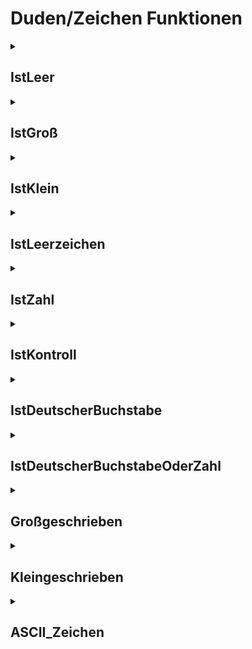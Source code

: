 # Duden/Zeichen Funktionen
<details>
<summary><h2>IstLeer</h2></summary>
<ul>
<pre>
Gibt wahr zurück wenn der Buchstabe b ein Leerzeichen (' '), eine neue Zeile ('\n'), ein Tabulator ('\t') oder ein Wagenrücklauf ('\r') ist.
</pre>
	<li>Parameter: <code>b</code></li>
	<li>Parameter Typ: <code>Buchstabe</code></li>
	<li>Rückgabe Typ: <code>Boolean</code></li>
</ul>

<h3>Aliase</h3>
<ol>
	<li><code>&#34;&lt;b&gt; ein leeres Zeichen ist&#34;</code></li>
</ol>

<h3>Implementation</h3>
<pre class="language-ddp" tabindex="0">
<code class="language-ddp">
Gib b gleich ' ' ist oder b gleich '\n' ist oder b gleich '\t' ist oder b gleich '\r' ist zurück.

</code>
</pre>
</details>

<details>
<summary><h2>IstGroß</h2></summary>
<ul>
<pre>
Gibt wahr zurück wenn der Buchstabe b groß ist.
</pre>
	<li>Parameter: <code>b</code></li>
	<li>Parameter Typ: <code>Buchstabe</code></li>
	<li>Rückgabe Typ: <code>Boolean</code></li>
</ul>

<h3>Aliase</h3>
<ol>
	<li><code>&#34;&lt;b&gt; ein großer Buchstabe ist&#34;</code></li>
</ol>

<h3>Implementation</h3>
<pre class="language-ddp" tabindex="0">
<code class="language-ddp">
Die Zahl z ist b als Zahl.
Der Boolean erg ist 
	(z größer als, oder 65 ist und z kleiner als, oder 90 ist) oder
	(z größer als, oder 192 ist und z kleiner als, oder 214 ist) oder
	(z größer als, oder 216 ist und z kleiner als, oder 222 ist).
	[... es gibt noch viel mehr ...]
Gib erg zurück.

</code>
</pre>
</details>

<details>
<summary><h2>IstKlein</h2></summary>
<ul>
<pre>
Gibt wahr zurück wenn der Buchstabe b klein ist.
</pre>
	<li>Parameter: <code>b</code></li>
	<li>Parameter Typ: <code>Buchstabe</code></li>
	<li>Rückgabe Typ: <code>Boolean</code></li>
</ul>

<h3>Aliase</h3>
<ol>
	<li><code>&#34;&lt;b&gt; ein kleiner Buchstabe ist&#34;</code></li>
</ol>

<h3>Implementation</h3>
<pre class="language-ddp" tabindex="0">
<code class="language-ddp">
Die Zahl z ist b als Zahl.
Der Boolean erg ist 
	(z größer als, oder 96 ist und z kleiner als, oder 122 ist) oder
	(z größer als, oder 223 ist und z kleiner als, oder 246 ist) oder
	(z größer als, oder 248 ist und z kleiner als, oder 255 ist).
	[... es gibt noch viel mehr ...]
Gib erg zurück.

</code>
</pre>
</details>

<details>
<summary><h2>IstLeerzeichen</h2></summary>
<ul>
<pre>
Gibt wahr zurück wenn der Buchstabe b ein Leerzeichen (' ') ist.
</pre>
	<li>Parameter: <code>b</code></li>
	<li>Parameter Typ: <code>Buchstabe</code></li>
	<li>Rückgabe Typ: <code>Boolean</code></li>
</ul>

<h3>Aliase</h3>
<ol>
	<li><code>&#34;&lt;b&gt; ein Leerzeichen ist&#34;</code></li>
</ol>

<h3>Implementation</h3>
<pre class="language-ddp" tabindex="0">
<code class="language-ddp">
Gib b gleich ' ' ist zurück.

</code>
</pre>
</details>

<details>
<summary><h2>IstZahl</h2></summary>
<ul>
<pre>
Gibt wahr zurück wenn der Buchstabe b eine Zahl (Code 48-57) ist.
</pre>
	<li>Parameter: <code>b</code></li>
	<li>Parameter Typ: <code>Buchstabe</code></li>
	<li>Rückgabe Typ: <code>Boolean</code></li>
</ul>

<h3>Aliase</h3>
<ol>
	<li><code>&#34;&lt;b&gt; eine Zahl ist&#34;</code></li>
</ol>

<h3>Implementation</h3>
<pre class="language-ddp" tabindex="0">
<code class="language-ddp">
Gib b als Zahl größer als, oder 48 ist und b als Zahl kleiner als, oder 57 ist zurück.

</code>
</pre>
</details>

<details>
<summary><h2>IstKontroll</h2></summary>
<ul>
<pre>
Gibt wahr zurück wenn der Buchstabe b ein Kontrollzeichen (Code 0-31) ist.
</pre>
	<li>Parameter: <code>b</code></li>
	<li>Parameter Typ: <code>Buchstabe</code></li>
	<li>Rückgabe Typ: <code>Boolean</code></li>
</ul>

<h3>Aliase</h3>
<ol>
	<li><code>&#34;&lt;b&gt; ein Kontrollzeichen ist&#34;</code></li>
</ol>

<h3>Implementation</h3>
<pre class="language-ddp" tabindex="0">
<code class="language-ddp">
Gib b als Zahl größer als, oder 0 ist und b als Zahl kleiner als, oder 31 ist zurück.

</code>
</pre>
</details>

<details>
<summary><h2>IstDeutscherBuchstabe</h2></summary>
<ul>
<pre>
Gibt wahr zurück wenn der Buchstabe b ein deutscher Buchstabe (a-Z, äöü, ÄÖÜ und ß) ist.
</pre>
	<li>Parameter: <code>b</code></li>
	<li>Parameter Typ: <code>Buchstabe</code></li>
	<li>Rückgabe Typ: <code>Boolean</code></li>
</ul>

<h3>Aliase</h3>
<ol>
	<li><code>&#34;&lt;b&gt; ein deutscher Buchstabe ist&#34;</code></li>
</ol>

<h3>Implementation</h3>
<pre class="language-ddp" tabindex="0">
<code class="language-ddp">
Die Zahl z ist b als Zahl.
Gib 
	(z größer als, oder 65 ist und z kleiner als, oder 90 ist) [a-z] oder
	(z größer als, oder 97 ist und z kleiner als, oder 122 ist) [A-Z] oder
	(z gleich 196 ist oder z gleich 228 ist) [Ää] oder 
	(z gleich 214 ist oder z gleich 246 ist) [Öö] oder
	(z gleich 220 ist oder z gleich 252 ist) [Üü] oder
	(z gleich 223 ist) [ß]
	zurück.

</code>
</pre>
</details>

<details>
<summary><h2>IstDeutscherBuchstabeOderZahl</h2></summary>
<ul>
<pre>
Gibt wahr zurück wenn der Buchstabe b ein deutscher Buchstabe oder eine Zahl ist.
</pre>
	<li>Parameter: <code>b</code></li>
	<li>Parameter Typ: <code>Buchstabe</code></li>
	<li>Rückgabe Typ: <code>Boolean</code></li>
</ul>

<h3>Aliase</h3>
<ol>
	<li><code>&#34;&lt;b&gt; ein deutscher Buchstabe oder eine Zahl ist&#34;</code></li>
</ol>

<h3>Implementation</h3>
<pre class="language-ddp" tabindex="0">
<code class="language-ddp">
Gib b ein deutscher Buchstabe ist oder b eine Zahl ist zurück.

</code>
</pre>
</details>

<details>
<summary><h2>Großgeschrieben</h2></summary>
<ul>
<pre>
Gibt den gegebenen Buchstaben als großgeschriebe Variante zurück. 
Gibt den selben Buchstaben zurück wenn es schon großgeschrieben ist oder kein deutscher Buchstabe (siehe IstDeutscherBuchstabe) ist.
</pre>
	<li>Parameter: <code>b</code></li>
	<li>Parameter Typ: <code>Buchstabe</code></li>
	<li>Rückgabe Typ: <code>Buchstabe</code></li>
</ul>

<h3>Aliase</h3>
<ol>
	<li><code>&#34;&lt;b&gt; als großer Buchstabe&#34;</code></li>
</ol>

<h3>Implementation</h3>
<pre class="language-ddp" tabindex="0">
<code class="language-ddp">
Wenn nicht b ein deutscher Buchstabe ist, dann:
	Gib b zurück.

Gib (b als Zahl logisch und 223) als Buchstabe zurück.

</code>
</pre>
</details>

<details>
<summary><h2>Kleingeschrieben</h2></summary>
<ul>
<pre>
Gibt den gegebenen Buchstaben als kleingeschriebene Variante zurück. 
Gibt den selben Buchstaben zurück wenn es schon kleingeschrieben ist oder kein deutscher Buchstabe (siehe IstDeutscherBuchstabe) ist.
</pre>
	<li>Parameter: <code>b</code></li>
	<li>Parameter Typ: <code>Buchstabe</code></li>
	<li>Rückgabe Typ: <code>Buchstabe</code></li>
</ul>

<h3>Aliase</h3>
<ol>
	<li><code>&#34;&lt;b&gt; als kleiner Buchstabe&#34;</code></li>
</ol>

<h3>Implementation</h3>
<pre class="language-ddp" tabindex="0">
<code class="language-ddp">
Wenn nicht b ein deutscher Buchstabe ist oder b ein kleiner Buchstabe ist, dann:
	Gib b zurück.

Gib (b als Zahl plus 32) als Buchstabe zurück.

</code>
</pre>
</details>

<details>
<summary><h2>ASCII_Zeichen</h2></summary>
<ul>
<pre>
Gibt den Zeichen mit der gegebenen ASCII Nummer zurück.
</pre>
	<li>Parameter: <code>id</code></li>
	<li>Parameter Typ: <code>Zahl</code></li>
	<li>Rückgabe Typ: <code>Buchstabe</code></li>
</ul>

<h3>Aliase</h3>
<ol>
	<li><code>&#34;der ASCII Zeichen mit der Nummer &lt;id&gt;&#34;</code></li>
</ol>

<h3>Implementation</h3>
<pre class="language-ddp" tabindex="0">
<code class="language-ddp">
Gib id als Buchstabe zurück.

</code>
</pre>
</details>


